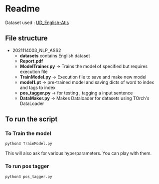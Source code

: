 # Readme

Dataset used : [UD_English-Atis](https://lindat.mff.cuni.cz/repository/xmlui/handle/11234/1-4923) 

## File structure
* 2021114003_NLP_ASS2
  * **datasets** contains English dataset  
  * **Report.pdf**  
  * **ModelTrainer.py** -> Trains the model of specified but requires execution file 
  * **TrainModel.py** -> Execution file to save and make new model
  * **model1.pt** -> pre-trained model and saving dicts of word to index and tags to index 
  * **pos_tagger.py** -> for testing , tagging a input sentence
  * **DataMaker.py** -> Makes Dataloader for datasets using TOrch's DataLoader


## To run the script 
### To Train the model  
```bash
python3 TrainModel.py
```
This will also ask for various hyperparameters. You can play with them.
### To run pos tagger 
```bash
python3 pos_tagger.py
```
